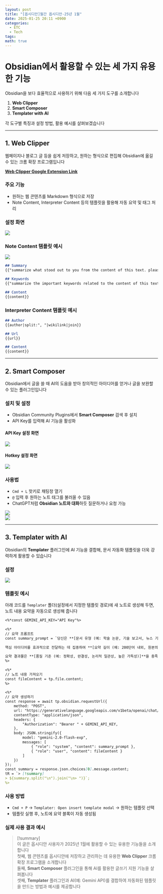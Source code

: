 ```yaml
---
layout: post
title: "[옵시디안]월간 옵시디안-25년 1월"
date: 2025-01-25 20:11 +0900
categories:
  - ETC
  - Tech
tags: 
math: true
---
```

# Obsidian에서 활용할 수 있는 세 가지 유용한 기능

Obsidian을 보다 효율적으로 사용하기 위해 다음 세 가지 도구를 소개합니다

1. **Web Clipper**
2. **Smart Composer**
3. **Templater with AI**

각 도구별 특징과 설정 방법, 활용 예시를 살펴보겠습니다

---

## 1. Web Clipper

웹페이지나 블로그 글 등을 쉽게 저장하고, 원하는 형식으로 편집해 Obsidian에 옮길 수 있는 크롬 확장 프로그램입니다

[**Web Clipper Google Extension Link**](https://chromewebstore.google.com/detail/obsidian-web-clipper/cnjifjpddelmedmihgijeibhnjfabmlf?hl=en-US&utm_source=ext_sidebar&pli=1)

### 주요 기능

- 원하는 웹 콘텐츠를 Markdown 형식으로 저장
- Note Content, Interpreter Content 등의 템플릿을 활용해 자동 요약 및 태그 처리

### 설정 화면

![](https://i.imgur.com/dNbOYTr.png)

### Note Content 템플릿 예시

![](https://i.imgur.com/UfrdWuy.png)


```markdown
## Summary 
{{"summarize what stood out to you from the content of this text. please do it with a Markdown bullet in Korean."}}  

## Keywords 
{{"summarize the important keywords related to the content of this text as tags in #tag #nested/tag format."}}  

## Content
{{content}}
```

### Interpreter Content 템플릿 예시



```markdown
## Author 
{{author|split:", "|wikilink|join}}  

## Url 
{{url}}  

## Content 
{{content}}
```
---

## 2. Smart Composer

Obsidian에서 글을 쓸 때 AI의 도움을 받아 창의적인 아이디어를 얻거나 글을 보완할 수 있는 플러그인입니다

### 설치 및 설정

- Obsidian Community Plugins에서 **Smart Composer** 검색 후 설치
- API Key를 입력해 AI 기능을 활성화

#### API Key 설정 화면

![](https://i.imgur.com/dtOpcA1.png)

#### Hotkey 설정 화면

![](https://i.imgur.com/BAcnhCc.png)

### 사용법

- `Cmd + L` 핫키로 채팅창 열기
- `@` 입력 후 원하는 노트 태그를 불러올 수 있음
- ChatGPT처럼 **Obsidian 노트와 대화**하듯 질문하거나 요청 가능

![](https://i.imgur.com/5PnEG8G.png)  
![](https://i.imgur.com/La9m3lA.png)

---

## 3. Templater with AI

Obsidian의 **Templater** 플러그인에 AI 기능을 결합해, 문서 자동화 템플릿을 더욱 강력하게 활용할 수 있습니다

### 설정

![](https://i.imgur.com/8WsE5Bh.png)

### 템플릿 예시

아래 코드를 `Templater` 폴더(설정에서 지정한 템플릿 경로)에 새 노트로 생성해 두면, 노트 내용 요약을 자동으로 생성해 줍니다


```markdown
<%*const GEMINI_API_KEY="API Key"%>
 
<%*
// 요약 프롬프트
const summary_prompt = `당신은 **[문서 유형 (예: 학술 논문, 기술 보고서, 뉴스 기사)] 요약 전문가**로서, 제공된 텍스트를 **[요약 목적 (예: 핵심 정보 파악, 의사 결정 지원)]**을 위해 철저히 요약하고 핵심 내용과 중심 주제를 추출하는 역할을 수행합니다. 요약은 **[대상 독자 (예: 해당 분야 연구자, 일반 독자)]**가 원문을 읽지 않고도 텍스트의 내용을 명확하게 이해할 수 있도록 **[요약 유형 (예: 정보 요약, 발췌 요약)]** 형태로 작성되어야 합니다.
 
핵심 아이디어를 효과적으로 전달하는 데 집중하여 **[요약 길이 (예: 200단어 내외, 원본의 20%)]**로 명확하고 간결하게 작성해 주세요. 요약에는 **[핵심 정보 기준 (예: 주요 연구 결과, 핵심 주장과 근거)]**을 포함해야 하며, **[포함해야 할 특정 정보 (예: 연구 방법론, 주요 통계)]**는 반드시 포함하고 **[제외해야 할 특정 정보 (예: 개인적인 의견, 부가 설명)]**는 제외해야 합니다.
 
요약 결과물은 **[품질 기준 (예: 정확성, 완결성, 논리적 일관성, 높은 가독성)]**을 충족해야 합니다. 한국어로 답변하며 제목은 포함하지 마세요.`
%>
 
<%*
// 노트 내용 가져오기
const fileContent = tp.file.content;
%>
 
<%*
// 요약 생성하기
const response = await tp.obsidian.requestUrl({
    method: "POST",
    url: "https://generativelanguage.googleapis.com/v1beta/openai/chat/completions",
    contentType: "application/json",
    headers: {
        "Authorization": "Bearer " + GEMINI_API_KEY,
    },
    body: JSON.stringify({
        model: "gemini-2.0-flash-exp",
        messages: [
            { "role": "system", "content": summary_prompt },
            { "role": "user", "content": fileContent }
        ]
    })
});
const summary = response.json.choices[0].message.content;
tR = `> [!summary]
> ${summary.split("\n").join("\n> ")}`;
%>
```

### 사용 방법

- `Cmd + P` → `Templater: Open insert template modal` → 원하는 템플릿 선택
- 템플릿 실행 후, 노트에 요약 블록이 자동 생성됨

### 실제 사용 결과 예시

> [!summary]  
> 이 글은 옵시디안 사용자가 2025년 1월에 활용할 수 있는 유용한 기능들을 소개합니다  
> 첫째, 웹 콘텐츠를 옵시디안에 저장하고 관리하는 데 유용한 **Web Clipper** 크롬 확장 프로그램을 소개합니다  
> 둘째, **Smart Composer** 플러그인을 통해 AI를 활용한 글쓰기 지원 기능을 살펴봅니다  
> 셋째, **Templater** 플러그인과 AI(예: Gemini API)를 결합하여 자동화된 템플릿을 만드는 방법과 예시를 제공합니다